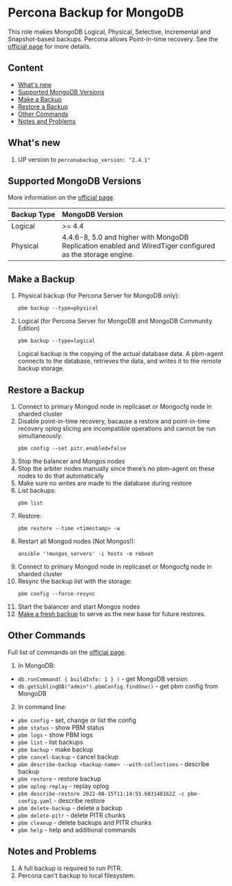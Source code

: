 Percona Backup for MongoDB <!-- omit in toc -->
=========

This role makes MongoDB Logical, Physical, Selective, Incremental and Snapshot-based backups. Percona allows Point-in-time recovery.
See the [official page](https://docs.percona.com/percona-backup-mongodb/index.html) for more details.

Content <!-- omit in toc -->
------------
- [What's new](#whats-new)
- [Supported MongoDB Versions](#supported-mongodb-versions)
- [Make a Backup](#make-a-backup)
- [Restore a Backup](#restore-a-backup)
- [Other Commands](#other-commands)
- [Notes and Problems](#notes-and-problems)

## What's new

1. UP version to `perconabackup_version: "2.4.1"`

## Supported MongoDB Versions

More information on the [official page](https://docs.percona.com/percona-backup-mongodb/details/versions.html#supported-mongodb-versions).

| Backup Type | MongoDB Version                                                                                           |
| ----------- | :-------------------------------------------------------------------------------------------------------- |
| Logical     | >= 4.4                                                                                                    |
| Physical    | 4.4.6-8, 5.0 and higher with MongoDB Replication enabled and WiredTiger configured as the storage engine. |

## Make a Backup

1. Physical backup (for Percona Server for MongoDB only):
    ```
    pbm backup --type=physical 
    ```
2. Logical (for Percona Server for MongoDB and MongoDB Community Edition)
    ```
    pbm backup --type=logical
    ```
    Logical backup is the copying of the actual database data. A pbm-agent connects to the database, retrieves the data, and writes it to the remote backup storage.

## Restore a Backup

1. Connect to primary Mongod node in replicaset or Mongocfg node in sharded cluster
2. Disable point-in-time recovery, bacause a restore and point-in-time recovery oplog slicing are incompatible operations and cannot be run simultaneously:
    ```
    pbm config --set pitr.enabled=false
    ```
3. Stop the balancer and Mongos nodes
4. Stop the arbiter nodes manually since there’s no pbm-agent on these nodes to do that automatically
5. Make sure no writes are made to the database during restore
6. List backups:
    ```
    pbm list
    ```
7. Restore:
    ```
    pbm restore --time <timestamp> -w
    ```
8. Restart all Mongod nodes (Not Mongos!):
    ```
    ansible '!mongos_servers' -i hosts -m reboot
    ```
9. Connect to primary Mongod node in replicaset or Mongocfg node in sharded cluster
10. Resync the backup list with the storage:
    ```
    pbm config --force-resync
    ```
11. Start the balancer and start Mongos nodes
12. [Make a fresh backup](#make-a-backup) to serve as the new base for future restores.

## Other Commands

Full list of commands on the [official page](https://docs.percona.com/percona-backup-mongodb/reference/pbm-commands.html).

1. In MongoDB:
- `db.runCommand( { buildInfo: 1 } )` - get MongoDB version
- `db.getSiblingDB("admin").pbmConfig.findOne()` - get pbm config from MongoDB

2. In command line:
- `pbm config` - set, change or list the config
- `pbm status` - show PBM status
- `pbm logs` - show PBM logs
- `pbm list` - list backups
- `pbm backup` - make backup
- `pbm cancel-backup` - cancel backup
- `pbm describe-backup <backup-name> --with-collections` - describe backup
- `pbm restore` - restore backup
- `pbm oplog-replay` - replay oplog
- `pbm describe-restore 2022-08-15T11:14:55.683148162Z -c pbm-config.yaml` - describe restore
- `pbm delete-backup` - delete a backup
- `pbm delete-pitr` - delete PITR chunks
- `pbm cleanup` - delete backups and PITR chunks
- `pbm help` - help and additional commands

## Notes and Problems

1. A full backup is required to run PITR.
2. Percona can't backup to local filesystem.
